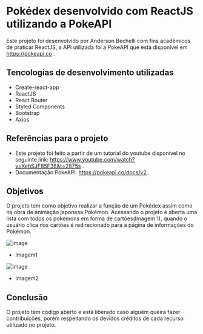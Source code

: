 # Pokédex desenvolvido com ReactJS utilizando a PokeAPI

Este projeto foi desenvolvido por Anderson Bechelli com fins acadêmicos de praticar ReactJS, a API utilizada foi a PokeAPI que está disponível em https://pokeapi.co .

## Tencologias de desenvolvimento utilizadas

- Create-react-app
- ReactJS
- React Router
- Styled Components
- Bootstrap
- Axios

## Referências para o projeto

- Este projeto foi feito a partir de um tutorial do youtube disponível no seguinte link: https://www.youtube.com/watch?v=XehSJF85F38&t=2875s .
- Documentação PokeAPI: https://pokeapi.co/docs/v2 .


## Objetivos

O projeto tem como objetivo realizar a função de um Pokédex assim como na obra de animação japonesa Pokémon. 
Acessando o projeto é aberta uma lista com todos os pokemons em forma de cartões(Imagem 1), quando o usuário clica nos cartões é redirecionado para a página de informações do Pokémon.

![image](https://user-images.githubusercontent.com/43283660/113523329-a8c70d00-957d-11eb-99fe-ad2a5fcfc86e.png)
- Imagem1 


![image](https://user-images.githubusercontent.com/43283660/113523500-1e32dd80-957e-11eb-9aed-1576e4f2eb0a.png)
- Imagem2


## Conclusão

O projeto tem código aberto e está liberado caso alguém queira fazer contribuições, porém respeitando os devidos créditos de cada recurso utilizado no projeto.

